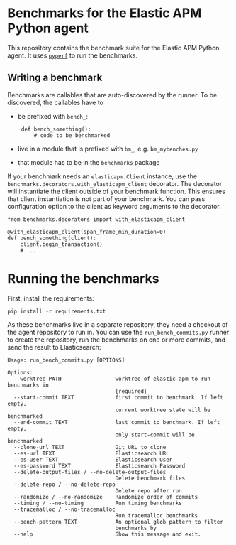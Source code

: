 # Benchmarks for the Elastic APM Python agent

This repository contains the benchmark suite for the Elastic APM Python agent.
It uses [`pyperf`](https://pypi.org/project/pyperf/) to run the benchmarks.

## Writing a benchmark

Benchmarks are callables that are auto-discovered by the runner.
To be discovered, the callables have to

 *  be prefixed with `bench_`:
 
         def bench_something():
             # code to be benchmarked
 * live in a module that is prefixed with `bm_`, e.g. `bm_mybenches.py`
 * that module has to be in the `benchmarks` package
 
If your benchmark needs an `elasticapm.Client` instance, use the `benchmarks.decorators.with_elasticapm_client` decorator.
The decorator will instantiate the client outside of your benchmark function.
This ensures that client instantiation is not part of your benchmark.
You can pass configuration option to the client as keyword arguments to the decorator.

    from benchmarks.decorators import with_elasticapm_client
    
    @with_elasticapm_client(span_frame_min_duration=0)
    def bench_something(client):
        client.begin_transaction()
        # ...
        
# Running the benchmarks

First, install the requirements:

    pip install -r requirements.txt

As these benchmarks live in a separate repository, they need a checkout of the agent repository to run in.
You can use the `run_bench_commits.py` runner to create the repository, run the benchmarks on one or more commits,
and send the result to Elasticsearch:

    Usage: run_bench_commits.py [OPTIONS]
    
    Options:
      --worktree PATH                 worktree of elastic-apm to run benchmarks in
                                      [required]
      --start-commit TEXT             first commit to benchmark. If left empty,
                                      current worktree state will be benchmarked
      --end-commit TEXT               last commit to benchmark. If left empty,
                                      only start-commit will be benchmarked
      --clone-url TEXT                Git URL to clone
      --es-url TEXT                   Elasticsearch URL
      --es-user TEXT                  Elasticsearch User
      --es-password TEXT              Elasticsearch Password
      --delete-output-files / --no-delete-output-files
                                      Delete benchmark files
      --delete-repo / --no-delete-repo
                                      Delete repo after run
      --randomize / --no-randomize    Randomize order of commits
      --timing / --no-timing          Run timing benchmarks
      --tracemalloc / --no-tracemalloc
                                      Run tracemalloc benchmarks
      --bench-pattern TEXT            An optional glob pattern to filter
                                      benchmarks by
      --help                          Show this message and exit.
